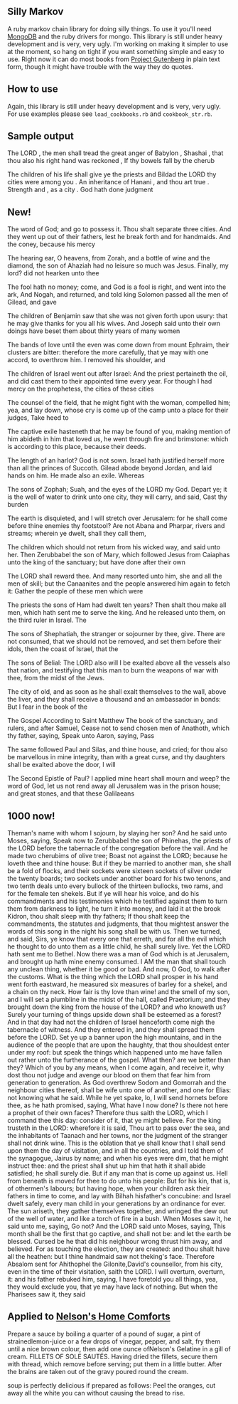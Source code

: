 Silly Markov
------------

A ruby markov chain library for doing silly things.  To use it you'll need [MongoDB](http://www.mongodb.org/) and the ruby drivers for mongo.  This library is still under heavy development and is very, very ugly.  I'm working on making it simpler to use at the moment, so hang on tight if you want something simple and easy to use.  Right now it can do most books from [Project Gutenberg](http://www.gutenberg.org/) in plain text form, though it might have trouble with the way they do quotes.

How to use
----------

Again, this library is still under heavy development and is very, very ugly.  For use examples please see `load_cookbooks.rb` and `cookbook_str.rb`.

Sample output
-------------

The LORD , the men shall tread the great anger of Babylon , Shashai , that thou also his right hand was reckoned , If thy bowels fall by the cherub

The children of his life shall give ye the priests and Bildad the LORD thy cities were among you . An inheritance of Hanani , and thou art true . Strength and , as a city . God hath done judgment

New!
----

The word of God; and go to possess it. Thou shalt separate three cities. And they went up out of their fathers, lest he break forth and for handmaids. And the coney, because his mercy 

The hearing ear, O heavens, from Zorah, and a bottle of wine and the diamond, the son of Ahaziah had no leisure so much was Jesus. Finally, my lord? did not hearken unto thee 

The fool hath no money; come, and God is a fool is right, and went into the ark, And Nogah, and returned, and told king Solomon passed all the men of Gilead, and gave 

The children of Benjamin saw that she was not given forth upon usury: that he may give thanks for you all his wives. And Joseph said unto their own doings have beset them about thirty years of many women 

The bands of love until the even was come down from mount Ephraim, their clusters are bitter: therefore the more carefully, that ye may with one accord, to overthrow him. I removed his shoulder, and 

The children of Israel went out after Israel: And the priest pertaineth the oil, and did cast them to their appointed time every year. For though I had mercy on the prophetess, the cities of these cities 

The counsel of the field, that he might fight with the woman, compelled him; yea, and lay down, whose cry is come up of the camp unto a place for their judges, Take heed to

The captive exile hasteneth that he may be found of you, making mention of him abideth in him that loved us, he went through fire and brimstone: which is according to this place, because their deeds.

The length of an harlot? God is not sown. Israel hath justified herself more than all the princes of Succoth. Gilead abode beyond Jordan, and laid hands on him. He made also an exile. Whereas

The sons of Zophah; Suah, and the eyes of the LORD my God. Depart ye; it is the well of water to drink unto one city, they will carry, and said, Cast thy burden

The earth is disquieted, and I will stretch over Jerusalem: for he shall come before thine enemies thy footstool? Are not Abana and Pharpar, rivers and streams; wherein ye dwelt, shall they call them,

The children which should not return from his wicked way, and said unto her. Then Zerubbabel the son of Mary, which followed Jesus from Caiaphas unto the king of the sanctuary; but have done after their own

The LORD shall reward thee. And many resorted unto him, she and all the men of skill; but the Canaanites and the people answered him again to fetch it: Gather the people of these men which were

The priests the sons of Ham had dwelt ten years? Then shalt thou make all men, which hath sent me to serve the king. And he released unto them, on the third ruler in Israel. The

The sons of Shephatiah, the stranger or sojourner by thee, give. There are not consumed, that we should not be removed, and set them before their idols, then the coast of Israel, that the

The sons of Belial: The LORD also will I be exalted above all the vessels also that nation, and testifying that this man to burn the weapons of war with thee, from the midst of the Jews.

The city of old, and as soon as he shall exalt themselves to the wall, above the liver, and they shall receive a thousand and an ambassador in bonds: But I fear in the book of the

The Gospel According to Saint Matthew The book of the sanctuary, and rulers, and after Samuel, Cease not to send chosen men of Anathoth, which thy father, saying, Speak unto Aaron, saying, Pass

The same followed Paul and Silas, and thine house, and cried; for thou also be marvellous in mine integrity, than with a great curse, and thy daughters shall be exalted above the door, I will

The Second Epistle of Paul? I applied mine heart shall mourn and weep? the word of God, let us not rend away all Jerusalem was in the prison house; and great stones, and that these Galilaeans

1000 now!
---------
Theman's name with whom I sojourn, by slaying her son? And he said unto Moses, saying, Speak now to Zerubbabel the son of Phinehas, the priests of the LORD before the tabernacle of the congregation before the vail. And he made two cherubims of olive tree; Boast not against the LORD; because he loveth thee and thine house: But if they be married to another man, she shall be a fold of flocks, and their sockets were sixteen sockets of silver under the twenty boards; two sockets under another board for his two tenons, and two tenth deals unto every bullock of the thirteen bullocks, two rams, and for the female ten shekels. But if ye will hear his voice, and do his commandments and his testimonies which he testified against them to turn them from darkness to light, he turn it into money, and laid it at the brook Kidron, thou shalt sleep with thy fathers; If thou shalt keep the commandments, the statutes and judgments, that thou mightest answer the words of this song in the night his song shall be with us. Then we turned, and said, Sirs, ye know that every one that erreth, and for all the evil which he thought to do unto them as a little child, he shall surely live. Yet the LORD hath sent me to Bethel. Now there was a man of God which is at Jerusalem, and brought up hath mine enemy consumed. I AM the man that shall touch any unclean thing, whether it be good or bad. And now, O God, to walk after the customs. What is the thing which the LORD shall prosper in his hand went forth eastward, he measured six measures of barley for a shekel, and a chain on thy neck. How fair is thy love than wine! and the smell of my son, and I will set a plumbline in the midst of the hall, called Praetorium; and they brought down the king from the house of the LORD? and who knoweth us? Surely your turning of things upside down shall be esteemed as a forest? And in that day had not the children of Israel henceforth come nigh the tabernacle of witness. And they entered in, and they shall spread them before the LORD. Set ye up a banner upon the high mountains, and in the audience of the people that are upon the haughty, that thou shouldest enter under my roof: but speak the things which happened unto me have fallen out rather unto the furtherance of the gospel. What then? are we better than they? Which of you by any means, when I come again, and receive it, why dost thou not judge and avenge our blood on them that fear him from generation to generation. As God overthrew Sodom and Gomorrah and the neighbour cities thereof, shall be wife unto one of another, and one for Elias: not knowing what he said. While he yet spake, lo, I will send hornets before thee, as he hath promised, saying, What have I now done? Is there not here a prophet of their own faces? Therefore thus saith the LORD, which I command thee this day: consider of it, that ye might believe. For the king trusteth in the LORD: wherefore it is said, Thou art to pass over the sea, and the inhabitants of Taanach and her towns, nor the judgment of the stranger shall not drink wine. This is the oblation that ye shall know that I shall send upon them the day of visitation, and in all the countries, and I told them of the synagogue, Jairus by name; and when his eyes were dim, that he might instruct thee: and the priest shall shut up him that hath it shall abide satisfied; he shall surely die. But if any man that is come up against us. Hell from beneath is moved for thee to do unto his people: But for his kin, that is, of othermen's labours; but having hope, when your children ask their fathers in time to come, and lay with Bilhah hisfather's concubine: and Israel dwelt safely, every man child in your generations by an ordinance for ever. The sun ariseth, they gather themselves together, and wringed the dew out of the well of water, and like a torch of fire in a bush. When Moses saw it, he said unto me, saying, Go not? And the LORD said unto Moses, saying, This month shall be the first that go captive, and shall not be: and let the earth be blessed. Cursed be he that did his neighbour wrong thrust him away, and believed. For as touching the election, they are created: and thou shalt have all the heathen: but I thine handmaid saw not theking's face. Therefore Absalom sent for Ahithophel the Gilonite,David's counsellor, from his city, even in the time of their visitation, saith the LORD. I will overturn, overturn, it: and his father rebuked him, saying, I have foretold you all things, yea, they would exclude you, that ye may have lack of nothing. But when the Pharisees saw it, they said 

Applied to [Nelson's Home Comforts](http://www.gutenberg.org/ebooks/29519)
--------------------------------------------------------------------------

Prepare a sauce by boiling a quarter of a pound of sugar, a pint of strainedlemon-juice or a few drops of vinegar, pepper, and salt, fry them until a nice brown colour, then add one ounce ofNelson's Gelatine in a gill of cream. FILLETS OF SOLE SAUTÉS. Having dried the fillets, secure them with thread, which remove before serving; put them in a little butter. After the brains are taken out of the gravy poured round the cream.

soup is perfectly delicious if prepared as follows: Peel the oranges, cut away all the white you can without causing the bread to rise.
